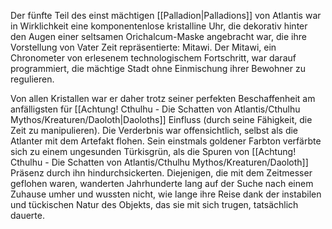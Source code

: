 Der fünfte Teil des einst mächtigen [[Palladion|Palladions]] von Atlantis war in Wirklichkeit eine komponentenlose kristalline Uhr, die dekorativ hinter den Augen einer seltsamen Orichalcum-Maske angebracht war, die ihre Vorstellung von Vater Zeit repräsentierte: Mitawi. Der Mitawi, ein Chronometer von erlesenem technologischem Fortschritt, war darauf programmiert, die mächtige Stadt ohne Einmischung ihrer Bewohner zu regulieren.

Von allen Kristallen war er daher trotz seiner perfekten Beschaffenheit am anfälligsten für [[Achtung! Cthulhu - Die Schatten von Atlantis/Cthulhu Mythos/Kreaturen/Daoloth|Daoloths]] Einfluss (durch seine Fähigkeit, die Zeit zu manipulieren). Die Verderbnis war offensichtlich, selbst als die Atlanter mit dem Artefakt flohen. Sein einstmals goldener Farbton verfärbte sich zu einem ungesunden Türkisgrün, als die Spuren von [[Achtung! Cthulhu - Die Schatten von Atlantis/Cthulhu Mythos/Kreaturen/Daoloth]] Präsenz durch ihn hindurchsickerten. Diejenigen, die mit dem Zeitmesser geflohen waren, wanderten Jahrhunderte lang auf der Suche nach einem Zuhause umher und wussten nicht, wie lange ihre Reise dank der instabilen und tückischen Natur des Objekts, das sie mit sich trugen, tatsächlich dauerte.